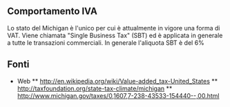 ## Comportamento IVA
Lo stato del Michigan è l'unico per cui è attualmente in vigore una forma di VAT. Viene chiamata  "Single Business Tax" (SBT)  ed è applicata in generale a tutte le transazioni commerciali.
In generale l'aliquota SBT è del 6%


## Fonti
-  Web
 \*\* http://en.wikipedia.org/wiki/Value-added_tax-United_States
 \*\* http://taxfoundation.org/state-tax-climate/michigan
 \*\* http://www.michigan.gov/taxes/0,1607,7-238-43533-154440--,00.html
